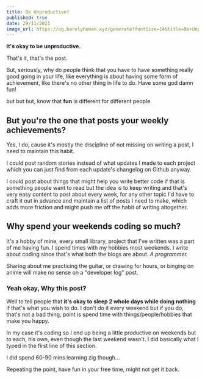 ```yaml
---
title: Be Unproductive?
published: true
date: 29/11/2021
image_url: https://og.barelyhuman.xyz/generate?fontSize=14&title=Be+Unproductive&fontSizeTwo=8&color=%23000&backgroundImageURL=https%3A%2F%2Freaper.im%2Fassets%2Fog-post-background.png
---
```


**It's okay to be unproductive.**

That's it, that's the post.

But, seriously, why do people think that you have to have something really good going in your life, like everything is about having some form of
achievement, like there's no other thing in life to do. Have some god damn fun!

but but but, know that **fun** is different for different people.

## But you're the one that posts your weekly achievements?

Yes, I do, cause it's mostly the discipline of not missing on writing a post, I need to maintain this habit.

I could post random stories instead of what updates I made to each project which you can just find from each update's changelog on Github anyway.

I could post about things that might help you write better code if that is something people want to read but the idea is to keep writing and that's
very easy content to post about every week, for any other topic I'd have to craft it out in advance and maintain a list of posts I need to make, which
adds more friction and might push me off the habit of writing altogether.

## Why spend your weekends coding so much?

It's a hobby of mine, every small library, project that I've written was a part of me having fun. I spend times with my hobbies most weekends. I write
about coding since that's what both the blogs are about. _A programmer._

Sharing about me practicing the guitar, or drawing for hours, or binging on anime will make no sense on a "developer log" post.

### Yeah okay, Why this post?

Well to tell people that **it's okay to sleep 2 whole days while doing nothing** if that's what you wish to do. I don't do it every weekend but if you
do, that's not a bad thing, point is spend time with things/people/hobbies that make you happy.

In my case it's coding so I end up being a little productive on weekends but to each, his own, even though the last weekend wasn't. I did basically
what I typed in the first line of this section.

I did spend 60-90 mins learning zig though...

Repeating the point, have fun in your free time, might not get it back.

